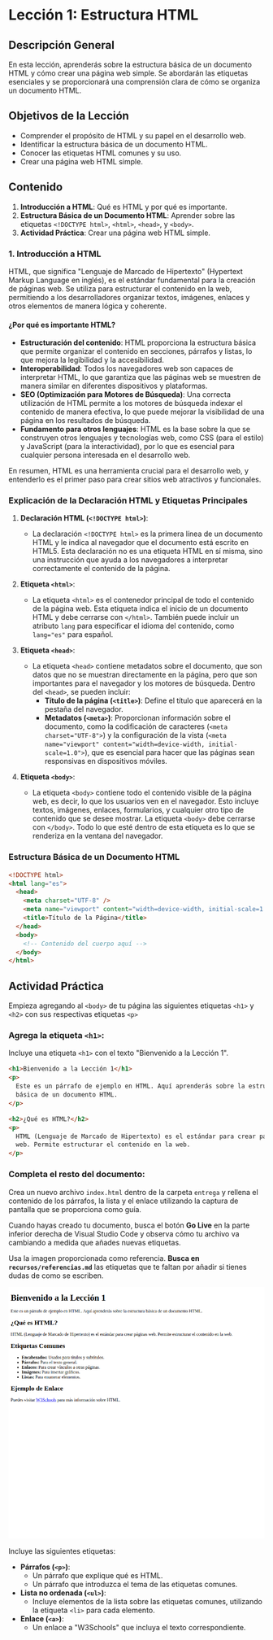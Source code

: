 # Lección 1: Estructura HTML

## Descripción General

En esta lección, aprenderás sobre la estructura básica de un documento HTML y cómo crear una página web simple. Se abordarán las etiquetas esenciales y se proporcionará una comprensión clara de cómo se organiza un documento HTML.

## Objetivos de la Lección

- Comprender el propósito de HTML y su papel en el desarrollo web.
- Identificar la estructura básica de un documento HTML.
- Conocer las etiquetas HTML comunes y su uso.
- Crear una página web HTML simple.

## Contenido

1. **Introducción a HTML**: Qué es HTML y por qué es importante.
2. **Estructura Básica de un Documento HTML**: Aprender sobre las etiquetas `<!DOCTYPE html>`, `<html>`, `<head>`, y `<body>`.
3. **Actividad Práctica**: Crear una página web HTML simple.

### 1. Introducción a HTML

HTML, que significa "Lenguaje de Marcado de Hipertexto" (Hypertext Markup Language en inglés), es el estándar fundamental para la creación de páginas web. Se utiliza para estructurar el contenido en la web, permitiendo a los desarrolladores organizar textos, imágenes, enlaces y otros elementos de manera lógica y coherente.

#### ¿Por qué es importante HTML?

- **Estructuración del contenido**: HTML proporciona la estructura básica que permite organizar el contenido en secciones, párrafos y listas, lo que mejora la legibilidad y la accesibilidad.
- **Interoperabilidad**: Todos los navegadores web son capaces de interpretar HTML, lo que garantiza que las páginas web se muestren de manera similar en diferentes dispositivos y plataformas.
- **SEO (Optimización para Motores de Búsqueda)**: Una correcta utilización de HTML permite a los motores de búsqueda indexar el contenido de manera efectiva, lo que puede mejorar la visibilidad de una página en los resultados de búsqueda.
- **Fundamento para otros lenguajes**: HTML es la base sobre la que se construyen otros lenguajes y tecnologías web, como CSS (para el estilo) y JavaScript (para la interactividad), por lo que es esencial para cualquier persona interesada en el desarrollo web.

En resumen, HTML es una herramienta crucial para el desarrollo web, y entenderlo es el primer paso para crear sitios web atractivos y funcionales.

### Explicación de la Declaración HTML y Etiquetas Principales

1. **Declaración HTML (`<!DOCTYPE html>`)**:

   - La declaración `<!DOCTYPE html>` es la primera línea de un documento HTML y le indica al navegador que el documento está escrito en HTML5. Esta declaración no es una etiqueta HTML en sí misma, sino una instrucción que ayuda a los navegadores a interpretar correctamente el contenido de la página.

2. **Etiqueta `<html>`**:

   - La etiqueta `<html>` es el contenedor principal de todo el contenido de la página web. Esta etiqueta indica el inicio de un documento HTML y debe cerrarse con `</html>`. También puede incluir un atributo `lang` para especificar el idioma del contenido, como `lang="es"` para español.

3. **Etiqueta `<head>`**:

   - La etiqueta `<head>` contiene metadatos sobre el documento, que son datos que no se muestran directamente en la página, pero que son importantes para el navegador y los motores de búsqueda. Dentro del `<head>`, se pueden incluir:
     - **Título de la página (`<title>`)**: Define el título que aparecerá en la pestaña del navegador.
     - **Metadatos (`<meta>`)**: Proporcionan información sobre el documento, como la codificación de caracteres (`<meta charset="UTF-8">`) y la configuración de la vista (`<meta name="viewport" content="width=device-width, initial-scale=1.0">`), que es esencial para hacer que las páginas sean responsivas en dispositivos móviles.

4. **Etiqueta `<body>`**:
   - La etiqueta `<body>` contiene todo el contenido visible de la página web, es decir, lo que los usuarios ven en el navegador. Esto incluye textos, imágenes, enlaces, formularios, y cualquier otro tipo de contenido que se desee mostrar. La etiqueta `<body>` debe cerrarse con `</body>`. Todo lo que esté dentro de esta etiqueta es lo que se renderiza en la ventana del navegador.

### Estructura Básica de un Documento HTML

```html
<!DOCTYPE html>
<html lang="es">
  <head>
    <meta charset="UTF-8" />
    <meta name="viewport" content="width=device-width, initial-scale=1.0" />
    <title>Título de la Página</title>
  </head>
  <body>
    <!-- Contenido del cuerpo aquí -->
  </body>
</html>
```

## Actividad Práctica

Empieza agregando al `<body>` de tu página las siguientes etiquetas `<h1>` y `<h2>` con sus respectivas etiquetas `<p>`

### Agrega la etiqueta `<h1>`:

Incluye una etiqueta `<h1>` con el texto "Bienvenido a la Lección 1".

```html
<h1>Bienvenido a la Lección 1</h1>
<p>
  Este es un párrafo de ejemplo en HTML. Aquí aprenderás sobre la estructura
  básica de un documento HTML.
</p>
```

```html
<h2>¿Qué es HTML?</h2>
<p>
  HTML (Lenguaje de Marcado de Hipertexto) es el estándar para crear páginas
  web. Permite estructurar el contenido en la web.
</p>
```

### Completa el resto del documento:

Crea un nuevo archivo `index.html` dentro de la carpeta `entrega` y rellena el contenido de los párrafos, la lista y el enlace utilizando la captura de pantalla que se proporciona como guía.

Cuando hayas creado tu documento, busca el botón **Go Live** en la parte inferior derecha de Visual Studio Code y observa cómo tu archivo va cambiando a medida que añades nuevas etiquetas.

Usa la imagen proporcionada como referencia. **Busca en `recursos/referencias.md`** las etiquetas que te faltan por añadir si tienes dudas de como se escriben.

![Ejemplo de Estructura HTML](./curso-html-css-js-leccion-01-00.png)

Incluye las siguientes etiquetas:

- **Párrafos (`<p>`)**:
  - Un párrafo que explique qué es HTML.
  - Un párrafo que introduzca el tema de las etiquetas comunes.
- **Lista no ordenada (`<ul>`)**:
  - Incluye elementos de la lista sobre las etiquetas comunes, utilizando la etiqueta `<li>` para cada elemento.
- **Enlace (`<a>`)**:
  - Un enlace a "W3Schools" que incluya el texto correspondiente.
